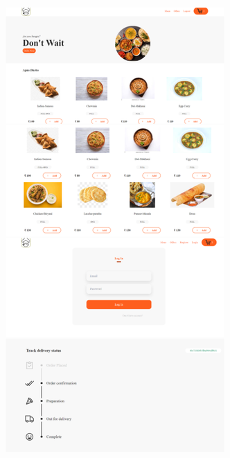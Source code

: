 <p align="center">
  <img src="./public/img/readme-1.png" width="700" title="images">
  <img src="./public/img/readme-2.png" width="700" alt="images">
  <img src="./public/img/readme-3.png" width="700" alt="images">
  <img src="./public/img/readme-4.png" width="700" alt="images">
</p>
